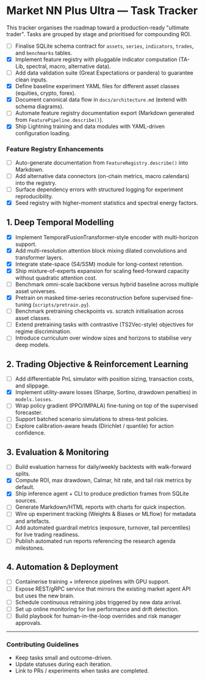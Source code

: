 # Market NN Plus Ultra — Task Tracker

This tracker organises the roadmap toward a production-ready "ultimate trader". Tasks are grouped by stage and prioritised for compounding ROI.

- [ ] Finalise SQLite schema contract for `assets`, `series`, `indicators`, `trades`, and `benchmarks` tables.
- [x] Implement feature registry with pluggable indicator computation (TA-Lib, spectral, macro, alternative data).
- [ ] Add data validation suite (Great Expectations or pandera) to guarantee clean inputs.
- [x] Define baseline experiment YAML files for different asset classes (equities, crypto, forex).
- [x] Document canonical data flow in `docs/architecture.md` (extend with schema diagrams).
- [ ] Automate feature registry documentation export (Markdown generated from `FeaturePipeline.describe()`).
- [x] Ship Lightning training and data modules with YAML-driven configuration loading.

### Feature Registry Enhancements
- [ ] Auto-generate documentation from `FeatureRegistry.describe()` into Markdown.
- [ ] Add alternative data connectors (on-chain metrics, macro calendars) into the registry.
- [ ] Surface dependency errors with structured logging for experiment reproducibility.
- [x] Seed registry with higher-moment statistics and spectral energy factors.

## 1. Deep Temporal Modelling
- [x] Implement TemporalFusionTransformer-style encoder with multi-horizon support.
- [x] Add multi-resolution attention block mixing dilated convolutions and transformer layers.
- [x] Integrate state-space (S4/SSM) module for long-context retention.
- [x] Ship mixture-of-experts expansion for scaling feed-forward capacity without quadratic attention cost.
- [ ] Benchmark omni-scale backbone versus hybrid baseline across multiple asset universes.
- [x] Pretrain on masked time-series reconstruction before supervised fine-tuning (`scripts/pretrain.py`).
- [ ] Benchmark pretraining checkpoints vs. scratch initialisation across asset classes.
- [ ] Extend pretraining tasks with contrastive (TS2Vec-style) objectives for regime discrimination.
- [ ] Introduce curriculum over window sizes and horizons to stabilise very deep models.

## 2. Trading Objective & Reinforcement Learning
- [ ] Add differentiable PnL simulator with position sizing, transaction costs, and slippage.
- [x] Implement utility-aware losses (Sharpe, Sortino, drawdown penalties) in `models.losses`.
- [ ] Wrap policy gradient (PPO/IMPALA) fine-tuning on top of the supervised forecaster.
- [ ] Support batched scenario simulations to stress-test policies.
- [ ] Explore calibration-aware heads (Dirichlet / quantile) for action confidence.

## 3. Evaluation & Monitoring
- [ ] Build evaluation harness for daily/weekly backtests with walk-forward splits.
- [x] Compute ROI, max drawdown, Calmar, hit rate, and tail risk metrics by default.
- [x] Ship inference agent + CLI to produce prediction frames from SQLite sources.
- [ ] Generate Markdown/HTML reports with charts for quick inspection.
- [ ] Wire up experiment tracking (Weights & Biases or MLflow) for metadata and artefacts.
- [ ] Add automated guardrail metrics (exposure, turnover, tail percentiles) for live trading readiness.
- [ ] Publish automated run reports referencing the research agenda milestones.

## 4. Automation & Deployment
- [ ] Containerise training + inference pipelines with GPU support.
- [ ] Expose REST/gRPC service that mirrors the existing market agent API but uses the new brain.
- [ ] Schedule continuous retraining jobs triggered by new data arrival.
- [ ] Set up online monitoring for live performance and drift detection.
- [ ] Build playbook for human-in-the-loop overrides and risk manager approvals.

---

### Contributing Guidelines
* Keep tasks small and outcome-driven.
* Update statuses during each iteration.
* Link to PRs / experiments when tasks are completed.
